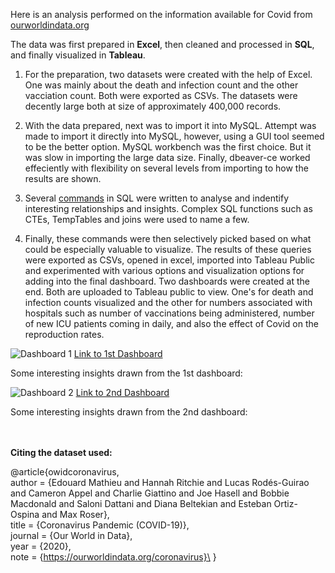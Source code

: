 Here is an analysis performed on the information available for Covid from [ourworldindata.org](https://ourworldindata.org/covid-deaths)

The data was first prepared in **Excel**, then cleaned and processed in **SQL**, and finally visualized in **Tableau**. 

1. For the preparation, two datasets were created with the help of Excel. One was mainly about the death and infection count and the other vacciation count. Both were exported as CSVs.
The datasets were decently large both at size of approximately 400,000 records. 

2. With the data prepared, next was to import it into MySQL. Attempt was made to import it directly into MySQL, however, using a GUI tool seemed to be the better option. MySQL workbench
was the first choice. But it was slow in importing the large data size. Finally, dbeaver-ce worked effeciently with flexibility on several levels from importing to how the results are shown.

3. Several [commands](https://github.com/AnirudhPenmatcha/CovidDataAnalysis/blob/main/CovidData.sql) in SQL were written to analyse and indentify interesting relationships and insights.
Complex SQL functions such as CTEs, TempTables and joins were used to name a few.

4. Finally, these commands were then selectively picked based on what could be especially valuable to visualize. The results of these queries were exported as CSVs, opened in excel,
imported into Tableau Public and experimented with various options and visualization options for adding into the final dashboard. Two dashboards were created at the end. Both are uploaded
to Tableau public to view. One's for death and infection counts visualized and the other for numbers associated with hospitals such as number of vaccinations being administered, number of
new ICU patients coming in daily, and also the effect of Covid on the reproduction rates. 

![Dashboard 1](https://github.com/AnirudhPenmatcha/CovidDataAnalysis/assets/53865153/1b998a23-22ec-4e7b-a725-3d92afc69b3e)
[Link to 1st Dashboard](https://public.tableau.com/views/CovidDashboard_17157168228460/Dashboard1?:language=en-US&:sid=&:display_count=n&:origin=viz_share_link)

Some interesting insights drawn from the 1st dashboard:

![Dashboard 2](https://github.com/AnirudhPenmatcha/CovidDataAnalysis/assets/53865153/65fa6870-946a-4ef6-af27-4b944f0c3899)
[Link to 2nd Dashboard](https://public.tableau.com/views/CovidDashboard2_17157305622110/Dashboard2?:language=en-US&:sid=&:display_count=n&:origin=viz_share_link)

Some interesting insights drawn from the 2nd dashboard:


\
\
**Citing the dataset used:**

@article{owidcoronavirus,\
    author = {Edouard Mathieu and Hannah Ritchie and Lucas Rodés-Guirao and Cameron Appel and Charlie Giattino and Joe Hasell and Bobbie Macdonald and Saloni Dattani and Diana Beltekian and Esteban Ortiz-Ospina and Max Roser},\
    title = {Coronavirus Pandemic (COVID-19)},\
    journal = {Our World in Data},\
    year = {2020},\
    note = {https://ourworldindata.org/coronavirus}\
}
